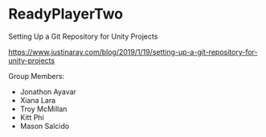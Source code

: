 # ReadyPlayerTwo

Setting Up a Git Repository for Unity Projects

https://www.justinaray.com/blog/2019/1/19/setting-up-a-git-repository-for-unity-projects

Group Members:
- Jonathon Ayavar
- Xiana Lara
- Troy McMillan
- Kitt Phi
- Mason Salcido
